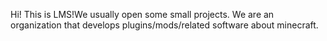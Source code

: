 Hi! This is LMS!We usually open some small projects.
We are an organization that develops plugins/mods/related software about minecraft.  
